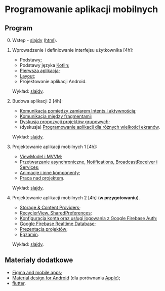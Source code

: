 # Programowanie aplikacji mobilnych

## Program

0. Wstęp - [slajdy](00_wstep/index.pdf) ([html](00_wstep/)).

1. Wprowadzenie i definiowanie interfejsu użytkownika [4h]:

   - Podstawy;
   - Podstawy języka [Kotlin](https://play.kotlinlang.org/);
   - [Pierwsza aplikacja](01_podstawy/lab1.pdf);
   - [Layout](01_podstawy/lab2.pdf);
   - Projektowanie aplikacji Android.

   Wykład: [slajdy](01_podstawy/wyklad/).

2. Budowa aplikacji 2 [4h]:

   - [Komunikacja pomiędzy zamiarem Intents i aktywnością](02_budowa_aplikacji/lab3.md);
   - [Komunikacja między fragmentami](02_budowa_aplikacji/lab4.md);
   - [Dyskusja propozycji projektów grupowych](02_budowa_aplikacji/projekt_grupowy.md);
   - (dyskusja) [Programowanie aplikacji dla różnych wielkości ekranów](02_budowa_aplikacji/lab5.pdf).

   Wykład: [slajdy](02_budowa_aplikacji/wyklad/).

3. Projektowanie aplikacji mobilnych 1 [4h]:

   - [ViewModel i MVVM](03_projektowanie_aplikacji/lab4b.md);
   - [Przetwarzanie asynchroniczne, Notifications, BroadcastReceiver i Services](03_projektowanie_aplikacji/lab6.md);
   - [Animacje i inne komponenty](03_projektowanie_aplikacji/lab7.pdf);
   - [Praca nad projektem](03_projektowanie_aplikacji/projekt_grupowy.md).

   Wykład: [slajdy](03_projektowanie_aplikacji/wyklad).

4. Projektowanie aplikacji mobilnych 2 [4h] (**w przygotowaniu**).

   - [Storage & Content Providers](04_zaawansowane/lab8.md);
   - [RecyclerView. SharedPreferences](04_zaawansowane/lab9.md);
   - [Konfiguracja konta oraz usługi logowania z Google Firebase Auth](04_zaawansowane/lab10.md);
   - [Google Firebase Realtime Database](04_zaawansowane/lab11.md);
   - [Prezentacja projektów](04_zaawansowane/prezentacja_projektow.md);
   - [Egzamin](04_zaawansowane/egzamin.md).

   Wykład: [slajdy](04_zaawansowane/wyklad).

## Materiały dodatkowe

- [Figma and mobile apps](https://help.figma.com/hc/en-us/articles/1500007537281-Guide-to-the-Figma-mobile-app);
- [Material design for Android](https://m3.material.io/) (dla porównania [Apple](https://developer.apple.com/design/human-interface-guidelines/foundations/materials/));
- [flutter](https://flutter.dev/).
